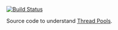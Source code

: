 [![Build Status](https://travis-ci.org/seblm/djspiewak-thread-pools.svg?branch=master)](https://travis-ci.org/seblm/djspiewak-thread-pools)

Source code to understand [Thread Pools](https://gist.github.com/djspiewak/46b543800958cf61af6efa8e072bfd5c).